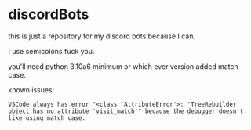 # discordBots
this is just a repository for my discord bots because I can.

I use semicolons fuck you.

you'll need python 3.10a6 minimum or which ever version added match case.

known issues:

    VSCode always has error "<class 'AttributeError'>: 'TreeRebuilder' object has no attribute 'visit_match'" because the debugger doesn't like using match case.